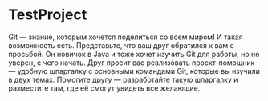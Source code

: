 # TestProject

Git — знание, которым хочется поделиться со всем миром! И такая возможность есть. Представьте, что ваш друг обратился к вам с просьбой. Он новичок в Java и тоже хочет изучить Git для работы, но не уверен, с чего начать.
Друг просит вас реализовать проект-помощник — удобную шпаргалку с основными командами Git, которые вы изучили в двух темах. Помогите другу — разработайте такую шпаргалку и разместите там, где её смогут увидеть все желающие.
